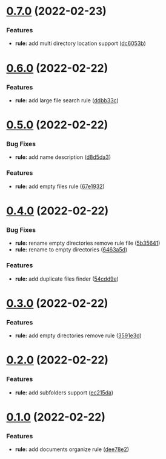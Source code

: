 # [0.7.0](https://github.com/attilasomogyi/organize-rules/compare/v0.6.0...v0.7.0) (2022-02-23)
### Features
* **rule:** add multi directory location support ([dc6053b](https://github.com/attilasomogyi/organize-rules/commit/dc6053b2742f44ff0597e6e64cb72d5ae3ad4d06))
# [0.6.0](https://github.com/attilasomogyi/organize-rules/compare/v0.5.0...v0.6.0) (2022-02-22)
### Features
* **rule:** add large file search rule ([ddbb33c](https://github.com/attilasomogyi/organize-rules/commit/ddbb33c787d99622d5fa42a9c0c5d97f50174c7f))
# [0.5.0](https://github.com/attilasomogyi/organize-rules/compare/v0.4.0...v0.5.0) (2022-02-22)
### Bug Fixes
* **rule:** add name description ([d8d5da3](https://github.com/attilasomogyi/organize-rules/commit/d8d5da3070278faee260aaa9880788acb92e8237))
### Features
* **rule:** add empty files rule ([67e1932](https://github.com/attilasomogyi/organize-rules/commit/67e1932f20002d12816f6f346278ab41c055b320))
# [0.4.0](https://github.com/attilasomogyi/organize-rules/compare/v0.3.0...v0.4.0) (2022-02-22)
### Bug Fixes
* **rule:** rename empty directories remove rule file ([5b35641](https://github.com/attilasomogyi/organize-rules/commit/5b35641bdd3ffa47d9b6e83bc575fd673bd0cb09))
* **rule:** rename to empty directories ([6463a5d](https://github.com/attilasomogyi/organize-rules/commit/6463a5dac0ccd8428b88adad349e0bab32ab8172))
### Features
* **rule:** add duplicate files finder ([54cdd9e](https://github.com/attilasomogyi/organize-rules/commit/54cdd9edf4d48ae0638f5f4290b2685b2d0b6ded))
# [0.3.0](https://github.com/attilasomogyi/organize-rules/compare/v0.2.0...v0.3.0) (2022-02-22)
### Features
* **rule:** add empty directories remove rule ([3591e3d](https://github.com/attilasomogyi/organize-rules/commit/3591e3d0af0f92d31b9407198ffbe592fe9f780f))
# [0.2.0](https://github.com/attilasomogyi/organize-rules/compare/v0.1.0...v0.2.0) (2022-02-22)
### Features
* **rule:** add subfolders support ([ec215da](https://github.com/attilasomogyi/organize-rules/commit/ec215da7f473b91146b7be5b625a64e01a87340b))
# [0.1.0](https://github.com/attilasomogyi/organize-rules/compare/dee78e2001f80991a7ba9ccabf042673305bcef0...v0.1.0) (2022-02-22)
### Features
* **rule:** add documents organize rule ([dee78e2](https://github.com/attilasomogyi/organize-rules/commit/dee78e2001f80991a7ba9ccabf042673305bcef0))
